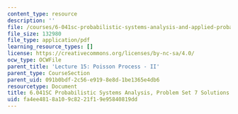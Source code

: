 ```yaml
---
content_type: resource
description: ''
file: /courses/6-041sc-probabilistic-systems-analysis-and-applied-probability-fall-2013/fa4ee4818a109c8221f19e95840819dd_MIT6_041SCF13_assn07_sol.pdf
file_size: 132980
file_type: application/pdf
learning_resource_types: []
license: https://creativecommons.org/licenses/by-nc-sa/4.0/
ocw_type: OCWFile
parent_title: 'Lecture 15: Poisson Process - II'
parent_type: CourseSection
parent_uid: 091b0bdf-2c56-e919-8e8d-1be1365e4db6
resourcetype: Document
title: 6.041SC Probabilistic Systems Analysis, Problem Set 7 Solutions
uid: fa4ee481-8a10-9c82-21f1-9e95840819dd
---
```

